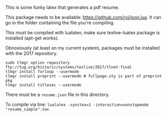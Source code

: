 This is some funky latex that generates a pdf resume.

This package needs to be available: https://github.com/rxi/json.lua. It can go in the folder containing the file you're compiling.

This must be compiled with lualatex; make sure texlive-luatex package is installed (apt-get works).

Obnoxiously (at least on my current system), packages must be installed with the 2017 repository.

```
sudo tlmgr option repository ftp://tug.org/historic/systems/texlive/2017/tlnet-final
tlmgr install forloop --usermode
tlmgr install preprint --usermode # fullpage.sty is part of preprint pkg
tlmgr install titlesec --usermode
```

There must be a `resume.json` file in this directory.

To compile via line: `lualatex -synctex=1 -interaction=nonstopmode "resume_simple".tex`
